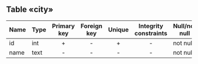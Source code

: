 ## Table «city»

| Name | Type | Primary key | Foreign key | Unique | Integrity constraints | Null/not null |
| ---- | ---- | :---------: | :---------: | :----: | :-------------------: | ------------- |
| id   | int  |      +      |      -      |   +    |           -           | not null      |
| name | text |      -      |      -      |   -    |           -           | not null      |

